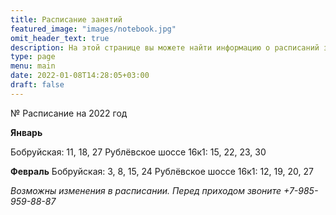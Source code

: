 ```yaml
---
title: Расписание занятий
featured_image: "images/notebook.jpg"
omit_header_text: true
description: На этой странице вы можете найти информацию о расписаний занятий по айкидо
type: page
menu: main
date: 2022-01-08T14:28:05+03:00
draft: false
---
```

№ Расписание на 2022 год


**Январь**

Бобруйская: 11, 18, 27
Рублёвское шоссе 16к1: 15, 22, 23, 30

**Февраль**
Бобруйская:   3, 8, 15, 24
Рублёвское шоссе 16к1: 12, 19, 20, 27

*Возможны изменения в расписании. Перед приходом звоните +7-985-959-88-87*
